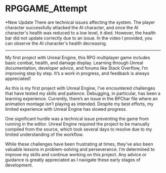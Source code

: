 # RPGGAME_Attempt

*New Update
There are technical issues affecting the system. The player character successfully attacked the AI character, and once the AI character's health was reduced to a low level, it died. However, the health bar did not update correctly due to an issue. In the video I provided, you can observe the AI character's health decreasing.
********************

My first project with Unreal Engine, this RPG multiplayer game includes basic combat, health, and damage display. Learning through Unreal documentation, developer advice, and forums like Stack Overflow, I’m improving step by step. It’s a work in progress, and feedback is always appreciated!

As this is my first project with Unreal Engine, I’ve encountered challenges that have tested my skills and patience. Debugging, in particular, has been a learning experience. Currently, there’s an issue in the BPChar file where an animation montage isn’t playing as intended. Despite my best efforts, my limited experience with Unreal Engine has slowed progress.

One significant hurdle was a technical issue preventing the game from running in the editor. Unreal Engine required the project to be manually compiled from the source, which took several days to resolve due to my limited understanding of the workflow.

While these challenges have been frustrating at times, they’ve also been valuable lessons in problem-solving and perseverance. I’m determined to improve my skills and continue working on this project. Any advice or guidance is greatly appreciated as I navigate these early stages of development.
